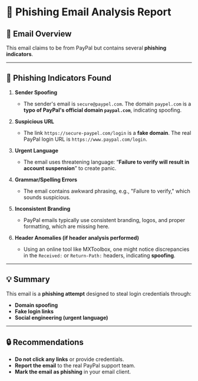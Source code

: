 # 📝 Phishing Email Analysis Report

## 📧 Email Overview
This email claims to be from PayPal but contains several **phishing indicators**.

---

## 🔎 Phishing Indicators Found
1. **Sender Spoofing**  
   - The sender's email is `secure@paypel.com`. The domain `paypel.com` is a **typo of PayPal's official domain `paypal.com`**, indicating spoofing.

2. **Suspicious URL**  
   - The link `https://secure-paypel.com/login` is a **fake domain**. The real PayPal login URL is `https://www.paypal.com/login`.

3. **Urgent Language**  
   - The email uses threatening language: “**Failure to verify will result in account suspension**” to create panic.

4. **Grammar/Spelling Errors**  
   - The email contains awkward phrasing, e.g., "Failure to verify," which sounds suspicious.

5. **Inconsistent Branding**  
   - PayPal emails typically use consistent branding, logos, and proper formatting, which are missing here.

6. **Header Anomalies (if header analysis performed)**  
   - Using an online tool like MXToolbox, one might notice discrepancies in the `Received:` or `Return-Path:` headers, indicating **spoofing**.

---

## 💡 Summary
This email is a **phishing attempt** designed to steal login credentials through:  
- **Domain spoofing**  
- **Fake login links**  
- **Social engineering (urgent language)**  

---

## 🔒 Recommendations
- **Do not click any links** or provide credentials.
- **Report the email** to the real PayPal support team.
- **Mark the email as phishing** in your email client.
